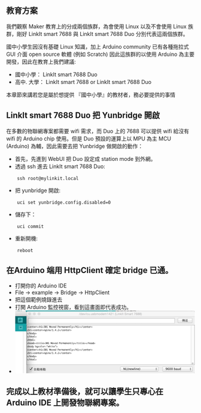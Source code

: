 ## 教育方案

我們觀察 Maker 教育上的分成兩個族群，為會使用 Linux 以及不會使用 Linux 族群，剛好 LinkIt smart 7688 與 LinkIt smart 7688 Duo 分別代表這兩個族群。

 國中小學生因沒有基礎 Linux 知識，加上 Arduino community 已有各種拖拉式 GUI 介面 open source 軟體 (例如 Scratch) 因此這族群的以使用 Arduino 為主要開發，因此在教育上我們建議:

* 國中小學： LinkIt smart 7688 Duo
* 高中. 大學： LinkIt smart 7688 or LinkIt smart 7688 Duo

本章節來講若您是屬於想提供 『國中小學』的教材者，務必要提供的事情

## LinkIt smart 7688 Duo 把 Yunbridge 開啟

在多數的物聯網專案都需要 wifi 需求，而 Duo 上的 7688 可以提供 wifi 給沒有 wifi 的 Arduino chip 使用。但是 Duo 預設的運算上以 MPU 為主 MCU (Arduino) 為輔，因此需要去把 Yunbridge 做開啟的動作：

* 首先，先進到 WebUI 把 Duo 設定成 station mode 到外網。
* 透過 ssh 進去 LinkIt smart 7688 Duo:
```
    ssh root@mylinkit.local
```
* 把 yunbridge 開啟:
```
    uci set yunbridge.config.disabled=0
```
* 儲存下：
```
    uci commit
```
* 重新開機:
```
    reboot
```

## 在Arduino 端用 HttpClient 確定 bridge 已通。 

* 打開你的 Arduino IDE
* File -> example -> Bridge -> HttpClient
* 把這個範例燒錄進去
* 打開 Arduino 監控視窗，看到這畫面即代表成功。
* ![](httpclient.png)

## 完成以上教材準備後，就可以讓學生只專心在 Arduino IDE 上開發物聯網專案。
